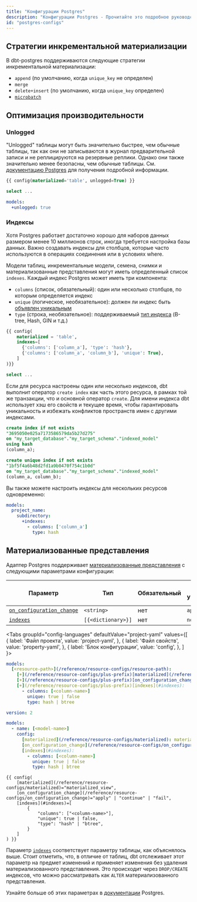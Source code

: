 ```yaml
---
title: "Конфигурации Postgres"
description: "Конфигурации Postgres - Прочитайте это подробное руководство, чтобы узнать о конфигурациях в dbt."
id: "postgres-configs"
---
```


## Стратегии инкрементальной материализации

В dbt-postgres поддерживаются следующие стратегии инкрементальной материализации:

- `append` (по умолчанию, когда `unique_key` не определен)
- `merge`
- `delete+insert` (по умолчанию, когда `unique_key` определен)
- [`microbatch`](/docs/build/incremental-microbatch)

## Оптимизация производительности

### Unlogged

"Unlogged" таблицы могут быть значительно быстрее, чем обычные таблицы, так как они не записываются в журнал предварительной записи и не реплицируются на резервные реплики. Однако они также значительно менее безопасны, чем обычные таблицы. См. [документацию Postgres](https://www.postgresql.org/docs/current/sql-createtable.html#SQL-CREATETABLE-UNLOGGED) для получения подробной информации.

<File name='my_table.sql'>

```sql
{{ config(materialized='table', unlogged=True) }}

select ...
```

</File>

<File name='dbt_project.yml'>

```yaml
models:
  +unlogged: true
```

</File>

### Индексы

Хотя Postgres работает достаточно хорошо для наборов данных размером менее 10 миллионов строк, иногда требуется настройка базы данных. Важно создавать индексы для столбцов, которые часто используются в операциях соединения или в условиях where.

Модели таблиц, инкрементальные модели, семена, снимки и материализованные представления могут иметь определенный список `indexes`. Каждый индекс Postgres может иметь три компонента:
- `columns` (список, обязательный): один или несколько столбцов, по которым определяется индекс
- `unique` (логическое, необязательное): должен ли индекс быть [объявлен уникальным](https://www.postgresql.org/docs/9.4/indexes-unique.html)
- `type` (строка, необязательное): поддерживаемый [тип индекса](https://www.postgresql.org/docs/current/indexes-types.html) (B-tree, Hash, GIN и т.д.)

<File name='my_table.sql'>

```sql
{{ config(
    materialized = 'table',
    indexes=[
      {'columns': ['column_a'], 'type': 'hash'},
      {'columns': ['column_a', 'column_b'], 'unique': True},
    ]
)}}

select ...
```

</File>

Если для ресурса настроены один или несколько индексов, dbt выполнит оператор `create index` <Term id="ddl" /> как часть <Term id="materialization" /> этого ресурса, в рамках той же транзакции, что и основной оператор `create`. Для имени индекса dbt использует хэш его свойств и текущее время, чтобы гарантировать уникальность и избежать конфликтов пространств имен с другими индексами.

```sql
create index if not exists
"3695050e025a7173586579da5b27d275"
on "my_target_database"."my_target_schema"."indexed_model" 
using hash
(column_a);

create unique index if not exists
"1bf5f4a6b48d2fd1a9b0470f754c1b0d"
on "my_target_database"."my_target_schema"."indexed_model" 
(column_a, column_b);
```

Вы также можете настроить индексы для нескольких ресурсов одновременно:

<File name='dbt_project.yml'>

```yaml
models:
  project_name:
    subdirectory:
      +indexes:
        - columns: ['column_a']
          type: hash
```

</File>

## Материализованные представления

Адаптер Postgres поддерживает [материализованные представления](https://www.postgresql.org/docs/current/rules-materializedviews.html) с следующими параметрами конфигурации:

| Параметр                                                                        | Тип               | Обязательный | По умолчанию | Поддержка мониторинга изменений |
|----------------------------------------------------------------------------------|--------------------|--------------|--------------|---------------------------------|
| [`on_configuration_change`](/reference/resource-configs/on_configuration_change) | `<string>`         | нет          | `apply`      | н/д                             |
| [`indexes`](#indexes)                                                            | `[{<dictionary>}]` | нет          | `none`       | alter                           |

<Tabs
  groupId="config-languages"
  defaultValue="project-yaml"
  values={[
    { label: 'Файл проекта', value: 'project-yaml', },
    { label: 'Файл свойств', value: 'property-yaml', },
    { label: 'Блок конфигурации', value: 'config', },
  ]
}>


<TabItem value="project-yaml">

<File name='dbt_project.yml'>

```yaml
models:
  [<resource-path>](/reference/resource-configs/resource-path):
    [+](/reference/resource-configs/plus-prefix)[materialized](/reference/resource-configs/materialized): materialized_view
    [+](/reference/resource-configs/plus-prefix)[on_configuration_change](/reference/resource-configs/on_configuration_change): apply | continue | fail
    [+](/reference/resource-configs/plus-prefix)[indexes](#indexes):
      - columns: [<column-name>]
        unique: true | false
        type: hash | btree
```

</File>

</TabItem>


<TabItem value="property-yaml">

<File name='models/properties.yml'>

```yaml
version: 2

models:
  - name: [<model-name>]
    config:
      [materialized](/reference/resource-configs/materialized): materialized_view
      [on_configuration_change](/reference/resource-configs/on_configuration_change): apply | continue | fail
      [indexes](#indexes):
        - columns: [<column-name>]
          unique: true | false
          type: hash | btree
```

</File>

</TabItem>


<TabItem value="config">

<File name='models/<model_name>.sql'>

```jinja
{{ config(
    [materialized](/reference/resource-configs/materialized)="materialized_view",
    [on_configuration_change](/reference/resource-configs/on_configuration_change)="apply" | "continue" | "fail",
    [indexes](#indexes)=[
        {
            "columns": ["<column-name>"],
            "unique": true | false,
            "type": "hash" | "btree",
        }
    ]
) }}
```

</File>

</TabItem>

</Tabs>

Параметр [`indexes`](#indexes) соответствует параметру таблицы, как объяснялось выше. Стоит отметить, что, в отличие от таблиц, dbt отслеживает этот параметр на предмет изменений и применяет изменения без удаления материализованного представления. Это происходит через `DROP/CREATE` индексов, что можно рассматривать как `ALTER` материализованного представления.

Узнайте больше об этих параметрах в [документации](https://www.postgresql.org/docs/current/sql-creatematerializedview.html) Postgres.